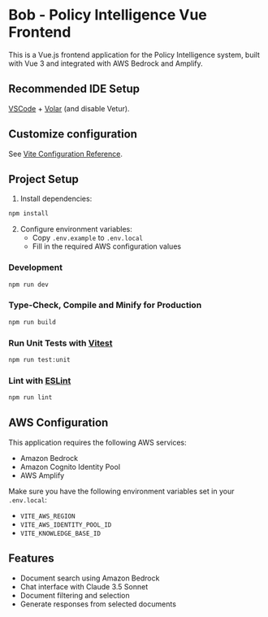 # Bob - Policy Intelligence Vue Frontend

This is a Vue.js frontend application for the Policy Intelligence system, built with Vue 3 and integrated with AWS Bedrock and Amplify.

## Recommended IDE Setup

[VSCode](https://code.visualstudio.com/) + [Volar](https://marketplace.visualstudio.com/items?itemName=Vue.volar) (and disable Vetur).

## Customize configuration

See [Vite Configuration Reference](https://vite.dev/config/).

## Project Setup

1. Install dependencies:
```sh
npm install
```

2. Configure environment variables:
   - Copy `.env.example` to `.env.local`
   - Fill in the required AWS configuration values

### Development

```sh
npm run dev
```

### Type-Check, Compile and Minify for Production

```sh
npm run build
```

### Run Unit Tests with [Vitest](https://vitest.dev/)

```sh
npm run test:unit
```

### Lint with [ESLint](https://eslint.org/)

```sh
npm run lint
```

## AWS Configuration

This application requires the following AWS services:
- Amazon Bedrock
- Amazon Cognito Identity Pool
- AWS Amplify

Make sure you have the following environment variables set in your `.env.local`:
- `VITE_AWS_REGION`
- `VITE_AWS_IDENTITY_POOL_ID`
- `VITE_KNOWLEDGE_BASE_ID`

## Features

- Document search using Amazon Bedrock
- Chat interface with Claude 3.5 Sonnet
- Document filtering and selection
- Generate responses from selected documents
